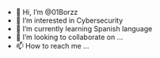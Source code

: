 - 👋 Hi, I’m @01Borzz
- 👀 I’m interested in Cybersecurity
- 🌱 I’m currently learning Spanish language
- 💞️ I’m looking to collaborate on ...
- 📫 How to reach me ...

<!---
01Borzz/01Borzz is a ✨ special ✨ repository because its `README.md` (this file) appears on your GitHub profile.
You can click the Preview link to take a look at your changes.
--->
